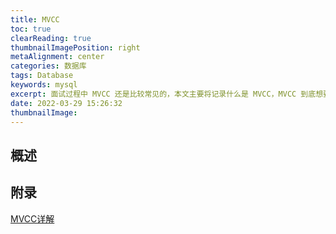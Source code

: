 ```yaml
---
title: MVCC
toc: true
clearReading: true
thumbnailImagePosition: right
metaAlignment: center
categories: 数据库
tags: Database
keywords: mysql
excerpt: 面试过程中 MVCC 还是比较常见的，本文主要将记录什么是 MVCC，MVCC 到底想要解决什么问题？
date: 2022-03-29 15:26:32
thumbnailImage:
---
```

<!-- toc -->

## 概述

## 附录
[MVCC详解](https://www.cnblogs.com/xuwc/p/13873611.html)